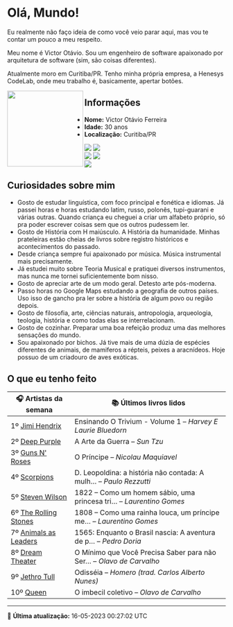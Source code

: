 # Olá, Mundo!

Eu realmente não faço ideia de como você veio parar aqui, mas vou te contar um pouco a meu respeito.

Meu nome é Victor Otávio. Sou um engenheiro de software apaixonado por arquitetura de software (sim, são coisas diferentes).

Atualmente moro em Curitiba/PR. Tenho minha própria empresa, a Henesys CodeLab, onde meu trabalho é, basicamente, apertar botões.

<img align="left" src="https://github.com/vctrtvfrrr/vctrtvfrrr/raw/master/octocat.png" alt="" width="175" />

## Informações

- **Nome:** Victor Otávio Ferreira
- **Idade:** 30 anos
- **Localização:** Curitiba/PR

[![](https://img.shields.io/badge/LinkedIn-victorotavio-blue)](https://www.linkedin.com/in/victorotavio/) [![](https://img.shields.io/badge/Twitter-@vctrtvfrrr-blue)](https://twitter.com/vctrtvfrrr)  
[![](https://img.shields.io/badge/GitHub-vctrtvfrrr-24292e)](https://github.com/vctrtvfrrr) [![](https://img.shields.io/badge/GitLab-vctrtvfrrr-ec5d16)](https://gitlab.com/vctrtvfrrr)  
[![](https://img.shields.io/badge/Email-victor@otavioferreira.com.br-red)](mailto:victor@otavioferreira.com.br)  

## Curiosidades sobre mim

-   Gosto de estudar linguística, com foco principal e fonética e idiomas. Já passei horas e horas estudando latim, russo, polonês, tupi-guarani e várias outras. Quando criança eu cheguei a criar um alfabeto próprio, só pra poder escrever coisas sem que os outros pudessem ler.
-   Gosto de História com H maiúsculo. A História da humanidade. Minhas prateleiras estão cheias de livros sobre registro históricos e acontecimentos do passado.
-   Desde criança sempre fui apaixonado por música. Música instrumental mais precisamente.
-   Já estudei muito sobre Teoria Musical e pratiquei diversos instrumentos, mas nunca me tornei suficientemente bom nisso.
-   Gosto de apreciar arte de um modo geral. Detesto arte pós-moderna.
-   Passo horas no Google Maps estudando a geografia de outros países. Uso isso de gancho pra ler sobre a história de algum povo ou região depois.
-   Gosto de filosofia, arte, ciências naturais, antropologia, arqueologia, teologia, história e como todas elas se interrelacionam.
-   Gosto de cozinhar. Preparar uma boa refeição produz uma das melhores sensações do mundo.
-   Sou apaixonado por bichos. Já tive mais de uma dúzia de espécies diferentes de animais, de mamiferos a répteis, peixes a aracnídeos. Hoje possuo de um criadouro de aves exóticas.


## O que eu tenho feito

|                         🎧 Artistas da semana                         |                      📚 Últimos livros lidos                      |
|-----------------------------------------------------------------------|-------------------------------------------------------------------|
| 1º [Jimi Hendrix](https://www.last.fm/music/Jimi+Hendrix)             | Ensinando O Trivium - Volume 1	–	_Harvey E Laurie Bluedorn_         |
| 2º [Deep Purple](https://www.last.fm/music/Deep+Purple)               | A Arte da Guerra	–	_Sun Tzu_                                        |
| 3º [Guns N' Roses](https://www.last.fm/music/Guns+N%27+Roses)         | O Príncipe	–	_Nicolau Maquiavel_                                    |
| 4º [Scorpions](https://www.last.fm/music/Scorpions)                   | D. Leopoldina: a história não contada: A mulh…	–	_Paulo Rezzutti_   |
| 5º [Steven Wilson](https://www.last.fm/music/Steven+Wilson)           | 1822 – Como um homem sábio, uma princesa tri…	–	_Laurentino Gomes_  |
| 6º [The Rolling Stones](https://www.last.fm/music/The+Rolling+Stones) | 1808 – Como uma rainha louca, um príncipe me…	–	_Laurentino Gomes_  |
| 7º [Animals as Leaders](https://www.last.fm/music/Animals+as+Leaders) | 1565: Enquanto o Brasil nascia: A aventura de p…	–	_Pedro Doria_    |
| 8º [Dream Theater](https://www.last.fm/music/Dream+Theater)           | O Mínimo que Você Precisa Saber para não Ser…	–	_Olavo de Carvalho_ |
| 9º [Jethro Tull](https://www.last.fm/music/Jethro+Tull)               | Odisséia	–	_Homero (trad. Carlos Alberto Nunes)_                    |
| 10º [Queen](https://www.last.fm/music/Queen)                          | O imbecil coletivo	–	_Olavo de Carvalho_                            |


---

🚀 **Última atualização:** 16-05-2023 00:27:02 UTC